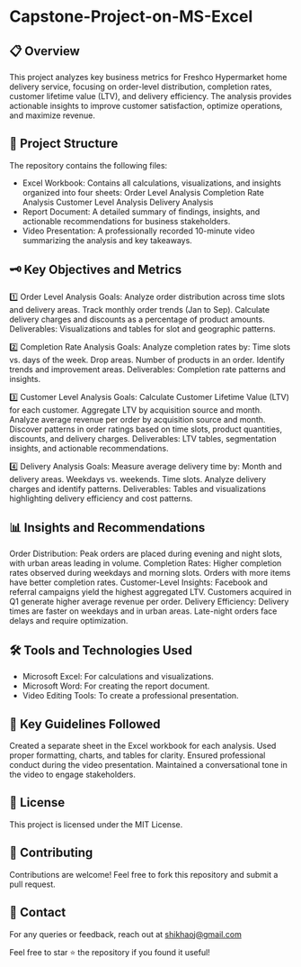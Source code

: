 # Capstone-Project-on-MS-Excel

## 📋 Overview
This project analyzes key business metrics for Freshco Hypermarket home delivery service, focusing on order-level distribution, completion rates, customer lifetime value (LTV), and delivery efficiency. The analysis provides actionable insights to improve customer satisfaction, optimize operations, and maximize revenue.

## 📂 Project Structure
The repository contains the following files:

* Excel Workbook:
Contains all calculations, visualizations, and insights organized into four sheets:
Order Level Analysis
Completion Rate Analysis
Customer Level Analysis
Delivery Analysis
* Report Document:
A detailed summary of findings, insights, and actionable recommendations for business stakeholders.
* Video Presentation:
A professionally recorded 10-minute video summarizing the analysis and key takeaways.

## 🗝️ Key Objectives and Metrics
1️⃣ Order Level Analysis
Goals:
Analyze order distribution across time slots and delivery areas.
Track monthly order trends (Jan to Sep).
Calculate delivery charges and discounts as a percentage of product amounts.
Deliverables:
Visualizations and tables for slot and geographic patterns.

2️⃣ Completion Rate Analysis
Goals:
Analyze completion rates by:
Time slots vs. days of the week.
Drop areas.
Number of products in an order.
Identify trends and improvement areas.
Deliverables:
Completion rate patterns and insights.

3️⃣ Customer Level Analysis
Goals:
Calculate Customer Lifetime Value (LTV) for each customer.
Aggregate LTV by acquisition source and month.
Analyze average revenue per order by acquisition source and month.
Discover patterns in order ratings based on time slots, product quantities, discounts, and delivery charges.
Deliverables:
LTV tables, segmentation insights, and actionable recommendations.

4️⃣ Delivery Analysis
Goals:
Measure average delivery time by:
Month and delivery areas.
Weekdays vs. weekends.
Time slots.
Analyze delivery charges and identify patterns.
Deliverables:
Tables and visualizations highlighting delivery efficiency and cost patterns.

## 📊 Insights and Recommendations
Order Distribution:
Peak orders are placed during evening and night slots, with urban areas leading in volume.
Completion Rates:
Higher completion rates observed during weekdays and morning slots.
Orders with more items have better completion rates.
Customer-Level Insights:
Facebook and referral campaigns yield the highest aggregated LTV.
Customers acquired in Q1 generate higher average revenue per order.
Delivery Efficiency:
Delivery times are faster on weekdays and in urban areas.
Late-night orders face delays and require optimization.

## 🛠️ Tools and Technologies Used
* Microsoft Excel: For calculations and visualizations.
* Microsoft Word: For creating the report document.
* Video Editing Tools: To create a professional presentation.

## 📌 Key Guidelines Followed
Created a separate sheet in the Excel workbook for each analysis.
Used proper formatting, charts, and tables for clarity.
Ensured professional conduct during the video presentation.
Maintained a conversational tone in the video to engage stakeholders.

## 📝 License
This project is licensed under the MIT License.

## 🤝 Contributing
Contributions are welcome! Feel free to fork this repository and submit a pull request.

## 📧 Contact
For any queries or feedback, reach out at shikhaoj@gmail.com

Feel free to star ⭐ the repository if you found it useful!








